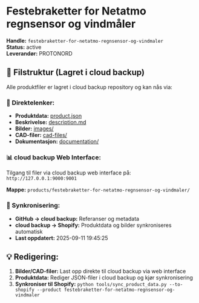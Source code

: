 # Festebraketter for Netatmo regnsensor og vindmåler

**Handle:** `festebraketter-for-netatmo-regnsensor-og-vindmaler`  
**Status:** active  
**Leverandør:** PROTONORD

## 📁 Filstruktur (Lagret i cloud backup)

Alle produktfiler er lagret i cloud backup repository og kan nås via:

### 🔗 Direktelenker:
- **Produktdata:** [product.json](http://127.0.0.1:9000/products/festebraketter-for-netatmo-regnsensor-og-vindmaler/product.json)
- **Beskrivelse:** [description.md](http://127.0.0.1:9000/products/festebraketter-for-netatmo-regnsensor-og-vindmaler/description.md)
- **Bilder:** [images/](http://127.0.0.1:9000/products/festebraketter-for-netatmo-regnsensor-og-vindmaler/images/)
- **CAD-filer:** [cad-files/](http://127.0.0.1:9000/products/festebraketter-for-netatmo-regnsensor-og-vindmaler/cad-files/)
- **Dokumentasjon:** [documentation/](http://127.0.0.1:9000/products/festebraketter-for-netatmo-regnsensor-og-vindmaler/documentation/)

### 📊 cloud backup Web Interface:
Tilgang til filer via cloud backup web interface på:
`http://127.0.0.1:9000:9001`

**Mappe:** `products/festebraketter-for-netatmo-regnsensor-og-vindmaler/`

### 🔄 Synkronisering:
- **GitHub → cloud backup:** Referanser og metadata
- **cloud backup → Shopify:** Produktdata og bilder synkroniseres automatisk
- **Last oppdatert:** 2025-09-11 19:45:25

## 💡 Redigering:
1. **Bilder/CAD-filer:** Last opp direkte til cloud backup via web interface
2. **Produktdata:** Rediger JSON-filer i cloud backup og kjør synkronisering
3. **Synkroniser til Shopify:** `python tools/sync_product_data.py --to-shopify --product festebraketter-for-netatmo-regnsensor-og-vindmaler`
